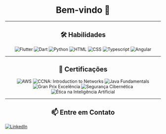 <h1 align="center">Bem-vindo 🖖</h1>

---

<h2 align="center">🛠️ Habilidades</h2>

<p align="center">
  <img src="https://img.shields.io/badge/Flutter-0175C2?style=for-the-badge&logo=flutter&logoColor=white" alt="Flutter">
  <img src="https://img.shields.io/badge/Dart-0175C2?style=for-the-badge&logo=dart&logoColor=white" alt="Dart">
  <img src="https://img.shields.io/badge/Python-3776AB?style=for-the-badge&logo=python&logoColor=white" alt="Python">
  <img src="https://img.shields.io/badge/HTML-E34F26?style=for-the-badge&logo=html5&logoColor=white" alt="HTML">
  <img src="https://img.shields.io/badge/CSS-1572B6?style=for-the-badge&logo=css3&logoColor=white" alt="CSS">
  <img src="https://img.shields.io/badge/Typescript-3178C6?style=for-the-badge&logo=typescript&logoColor=white" alt="Typescript">
  <img src="https://img.shields.io/badge/Angular-DD0031?style=for-the-badge&logo=angular&logoColor=white" alt="Angular">
</p>

---

<h2 align="center">📜 Certificações</h2>

<p align="center">
  <img src="https://img.shields.io/badge/AWS-AWS%20Academy%20Cloud%20Foundations-232F3E?style=for-the-badge&logo=amazon-aws&logoColor=white" alt="AWS">
  <img src="https://img.shields.io/badge/Cisco-CCNA%3A%20Introduction%20to%20Networks-1A1A1A?style=for-the-badge&logo=cisco&logoColor=white" alt="CCNA: Introduction to Networks">
  <img src="https://img.shields.io/badge/Oracle-Java%20Fundamentals-F80000?style=for-the-badge&logo=oracle&logoColor=white" alt="Java Fundamentals">
  <img src="https://img.shields.io/badge/Senai-Gran%20Prix%202023%20Excelência-ED1C24?style=for-the-badge&logo=senai&logoColor=white" alt="Gran Prix Excelência">
  <img src="https://img.shields.io/badge/Senai-Segurança%20Cibernética-ED1C24?style=for-the-badge&logo=senai&logoColor=white" alt="Segurança Cibernética">
  <img src="https://img.shields.io/badge/Senai-Ética%20na%20Inteligência%20Artificial-ED1C24?style=for-the-badge&logo=senai&logoColor=white" alt="Ética na Inteligência Artificial">
</p>

---

<h2 align="center">📫 Entre em Contato</h2>

<p align="center">
  <p "gabr.silvab@gmail.com">
  <a href="https://www.linkedin.com/in/gabriel-da-silva-bezerra-6a7208260/">
    <img src="https://img.shields.io/badge/LinkedIn-0A66C2?style=for-the-badge&logo=linkedin&logoColor=white" alt="LinkedIn">
  </a>
</p>
